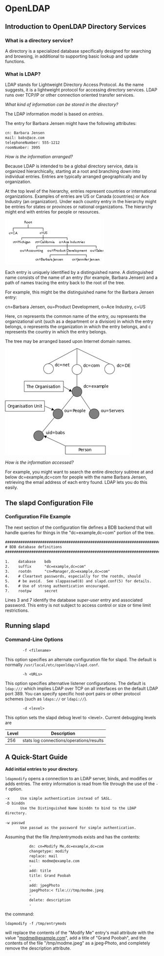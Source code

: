 # OpenLDAP
## Introduction to OpenLDAP Directory Services
### What is a directory service?
A directory is a specialized database specifically designed for searching and browsing, in additional to supporting basic lookup and update functions.

### What is LDAP?
LDAP stands for Lightweight Directory Access Protocol. As the name suggests, it is a lightweight protocol for accessing directory services. LDAP runs over TCP/IP or other connection oriented transfer services.

*What kind of information can be stored in the directory?*

The LDAP information model is based on *entries*.

The entry for Barbara Jensen might have the following attributes:
```
cn: Barbara Jensen
mail: babs@ace.com
telephoneNumber: 555-1212
roomNumber: 3995
```

*How is the information arranged?*

Because LDAP is intended to be a global directory service, data is organized hierarchically, starting at a root and branching down into individual entries. Entries are typically arranged geographically and by organization.

At the top level of the hierarchy, entries represent countries or international organizations. Examples of entries are US or Canada (countries) or Ace Industry (an organization). Under each country entry in the hierarchy might be entries for states or provinces or national organizations. The hierarchy might end with entries for people or resources.

![LDAP directory tree](ldap_intro_tree.gif)

Each entry is uniquely identified by a distinguished name. A distinguished name consists of the name of an entry (for example, Barbara Jensen) and a path of names tracing the entry back to the root of the tree.

For example, this might be the distinguished name for the Barbara Jensen entry:

cn=Barbara Jensen, ou=Product Development, o=Ace Industry, c=US

Here, cn represents the common name of the entry, ou represents the organizational unit (such as a department or a division) in which the entry belongs, o represents the organization in which the entry belongs, and c represents the country in which the entry belongs.

The tree may be arranged based upon Internet domain names.

![LDAP directory tree (Internet naming)](ldap_intro_dctree.png)

*How is the information accessed?*

For example, you might want to search the entire directory subtree at and below dc=example,dc=com for people with the name Barbara Jensen, retrieving the email address of each entry found. LDAP lets you do this easily.

## The slapd Configuration File
### Configuration File Example
The next section of the configuration file defines a BDB backend that will handle queries for things in the "dc=example,dc=com" portion of the tree.
```
#######################################################################
# BDB database definitions
#######################################################################

1.    database    bdb
2.    suffix      "dc=example,dc=com"
3.    rootdn      "cn=Manager,dc=example,dc=com"
4.    # Cleartext passwords, especially for the rootdn, should
5.    # be avoid.  See slappasswd(8) and slapd.conf(5) for details.
6.    # Use of strong authentication encouraged.
7.    rootpw      secret
```
Lines 3 and 7 identify the database *super-user* entry and associated password. This entry is not subject to access control or size or time limit restrictions.

## Running slapd
### Command-Line Options
```
        -f <filename>
```
This option specifies an alternate configuration file for slapd. The default is normally `/usr/local/etc/openldap/slapd.conf`.
```
        -h <URLs>
```
This option specifies alternative listener configurations. The default is `ldap:///` which implies LDAP over TCP on all interfaces on the default LDAP port 389. You can specify specific host-port pairs or other protocol schemes (such as `ldaps://` or `ldapi://`).
```
        -d <level>
```
This option sets the slapd debug level to \<level\>. Current debugging levels are

**Level** | **Description**
------------ | -------------
256 | stats log connections/operations/results

## A Quick-Start Guide
**Add initial entries to your directory.**

`ldapmodify` opens a connection to an LDAP server, binds, and modifies or adds entries. The entry information is read from file through the use of the `-f` option.
```
-x     Use simple authentication instead of SASL.
-D binddn
       Use the Distinguished Name binddn to bind to the LDAP directory.

-w passwd
       Use passwd as the password for simple authentication.
```
Assuming that the file /tmp/entrymods exists and has the contents:
```
           dn: cn=Modify Me,dc=example,dc=com
           changetype: modify
           replace: mail
           mail: modme@example.com
           -
           add: title
           title: Grand Poobah
           -
           add: jpegPhoto
           jpegPhoto:< file:///tmp/modme.jpeg
           -
           delete: description
           -
```
the command:
```
ldapmodify -f /tmp/entrymods
```
will replace the contents of the "Modify Me" entry's mail attribute with the value "modme@example.com", add a title of "Grand Poobah", and the contents of the file "/tmp/modme.jpeg" as a jpeg‐Photo, and completely remove the description attribute.
